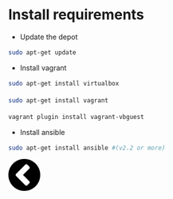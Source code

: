 Install requirements
=====================
	
- Update the depot

```bash
sudo apt-get update
```

- Install vagrant


```bash
sudo apt-get install virtualbox

sudo apt-get install vagrant

vagrant plugin install vagrant-vbguest

```

- Install ansible

```bash
sudo apt-get install ansible #(v2.2 or more)
```

[![alt text](https://github.com/zirkis/LILO/blob/master/docs/images/left.png)](https://github.com/zirkis/LILO/blob/master/README.md)